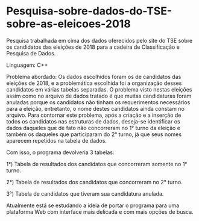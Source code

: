 # Pesquisa-sobre-dados-do-TSE-sobre-as-eleicoes-2018
Pesquisa trabalhada em cima dos dados oferecidos pelo site do TSE sobre os candidatos das eleições de 2018 para a cadeira de Classificação e Pesquisa de Dados.

Linguagem: C++

Problema abordado:
Os dados escolhidos foram os de candidatos das eleições de 2018, e a problemática escolhida
foi a organização desses candidatos em várias tabelas separadas.
O problema visto nestas eleições assim como no arquivo de dados tratado é que muitas candidaturas
foram anuladas porque os candidatos não tinham os requerimentos necessários para a eleição, entretanto,
o nome destes candidatos ainda constam no arquivo. Para contornar este problema, após a criação e
a inserção de todos os candidatos nas estruturas de dados, deseja-se identificar os dados daqueles
que de fato não concorreram no 1° turno da eleição e também os daqueles que participaram do 2° turno,
já que seus nomes aparecem repetidos na tabela de dados.

Com isso, o programa devolveria 3 tabelas:

1°) Tabela de resultados dos candidatos que concorreram somente no 1° turno.

2°) Tabela de resultados dos candidatos que concorreram no 2° turno.

3°) Tabela de candidatos que tiveram sua candidatura anulada.

Atualmente está se estudando a ideia de portar o programa para uma plataforma Web com interface mais delicada e com mais opções de busca.
